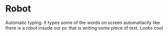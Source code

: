 # Robot
Automatic typing.
It types some of the words on screen automatiaclly like there is a robot insude our pc that is writing some piece of text.
Looks cool
